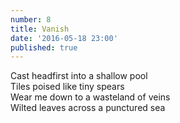 ```yaml
---
number: 8
title: Vanish
date: '2016-05-18 23:00'
published: true
---
```

Cast headfirst into a shallow pool<br>
Tiles poised like tiny spears<br> 
Wear me down to a wasteland of veins<br>
Wilted leaves across a punctured sea<br>